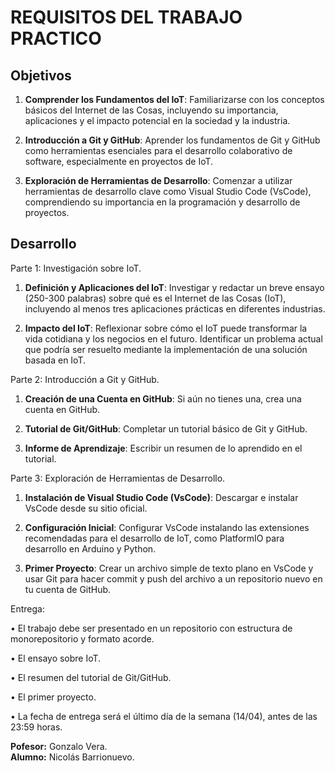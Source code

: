 # REQUISITOS DEL TRABAJO PRACTICO

## Objetivos

1. **Comprender los Fundamentos del IoT**: Familiarizarse con los
   conceptos básicos del Internet de las Cosas, incluyendo su
   importancia, aplicaciones y el impacto potencial en la sociedad y
   la industria.

2. **Introducción a Git y GitHub**: Aprender los fundamentos de Git y
   GitHub como herramientas esenciales para el desarrollo
   colaborativo de software, especialmente en proyectos de IoT.

3. **Exploración de Herramientas de Desarrollo**: Comenzar a
   utilizar herramientas de desarrollo clave como Visual Studio Code
   (VsCode), comprendiendo su importancia en la programación y
   desarrollo de proyectos.

## Desarrollo

Parte 1: Investigación sobre IoT.

1. **Definición y Aplicaciones del IoT**: Investigar y redactar un breve
   ensayo (250-300 palabras) sobre qué es el Internet de las Cosas
   (IoT), incluyendo al menos tres aplicaciones prácticas en
   diferentes industrias.

2. **Impacto del IoT**: Reflexionar sobre cómo el IoT puede
   transformar la vida cotidiana y los negocios en el futuro. Identificar
   un problema actual que podría ser resuelto mediante la
   implementación de una solución basada en IoT.

Parte 2: Introducción a Git y GitHub.

1. **Creación de una Cuenta en GitHub**: Si aún no tienes una, crea
   una cuenta en GitHub.

2. **Tutorial de Git/GitHub**: Completar un tutorial básico de Git y
   GitHub.

3. **Informe de Aprendizaje**: Escribir un resumen de lo aprendido en
   el tutorial.

Parte 3: Exploración de Herramientas de Desarrollo.

1. **Instalación de Visual Studio Code (VsCode)**: Descargar e
   instalar VsCode desde su sitio oficial.

2. **Configuración Inicial**: Configurar VsCode instalando las
   extensiones recomendadas para el desarrollo de IoT, como
   PlatformIO para desarrollo en Arduino y Python.

3. **Primer Proyecto**: Crear un archivo simple de texto plano en
   VsCode y usar Git para hacer commit y push del archivo a un
   repositorio nuevo en tu cuenta de GitHub.

Entrega:

• El trabajo debe ser presentado en un repositorio con estructura de
monorepositorio y formato acorde.

• El ensayo sobre IoT.

• El resumen del tutorial de Git/GitHub.

• El primer proyecto.

• La fecha de entrega será el último día de la semana (14/04), antes
de las 23:59 horas.

**Pofesor:** Gonzalo Vera.  
**Alumno:** Nicolás Barrionuevo.
